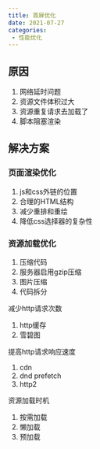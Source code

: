 ```yaml
---
title: 首屏优化
date: 2021-07-27
categories: 
 - 性能优化
---
```


## 原因
1. 网络延时问题
2. 资源文件体积过大
3. 资源重复请求去加载了
4. 脚本阻塞渲染


## 解决方案

### 页面渲染优化
1. js和css外链的位置
2. 合理的HTML结构
3. 减少重排和重绘
4. 降低css选择器的复杂性


### 资源加载优化
1. 压缩代码
2. 服务器启用gzip压缩
3. 图片压缩
4. 代码拆分


减少http请求次数
1. http缓存
2. 雪碧图

提高http请求响应速度
1. cdn
2. dnd prefetch
3. http2


资源加载时机
1. 按需加载
2. 懒加载
3. 预加载